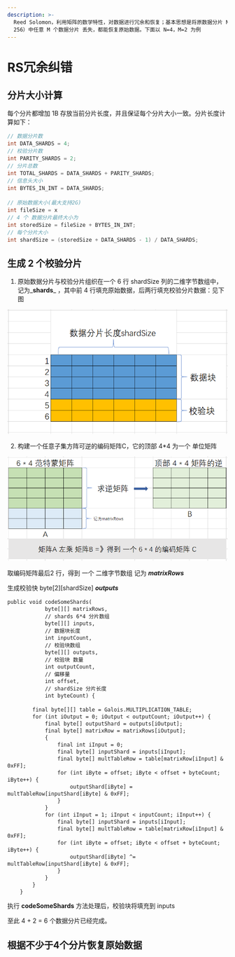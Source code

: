 ```yaml
---
description: >-
  Reed Solomon，利用矩阵的数学特性，对数据进行冗余和恢复；基本思想是将原数据分片 N，再通过分片计算出校验分片 M ，RS 允许（N + M <
  256）中任意 M 个数据分片 丢失，都能恢复原始数据。下面以 N=4，M=2 为例
---
```


# RS冗余纠错

## 分片大小计算

每个分片都增加 1B 存放当前分片长度，并且保证每个分片大小一致。分片长度计算如下：

```java
// 数据分片数
int DATA_SHARDS = 4;
// 校验分片数
int PARITY_SHARDS = 2;
// 分片总数
int TOTAL_SHARDS = DATA_SHARDS + PARITY_SHARDS;
// 信息头大小
int BYTES_IN_INT = DATA_SHARDS;

// 原始数据大小(最大支持2G)
int fileSize = x
// 4 个 数据分片最终大小为
int storedSize = fileSize + BYTES_IN_INT;
// 每个分片大小
int shardSize = (storedSize + DATA_SHARDS - 1) / DATA_SHARDS;
```

## 生成 2 个校验分片

1. 原始数据分片与校验分片组织在一个 6 行 shardSize 列的二维字节数组中，记为_**shards**_ ，其中前 4 行填充原始数据，后两行填充校验分片数据：见下图

![&#x6570;&#x636E;&#x5206;&#x7247;&#x4E0E;&#x6821;&#x9A8C;&#x5206;&#x7247;&#x7EC4;&#x7EC7;&#x65B9;&#x5F0F;](../.gitbook/assets/image%20%282%29.png)

   2. 构建一个任意子集方阵可逆的编码矩阵C，它的顶部 4\*4 为一个 单位矩阵

![&#x6784;&#x5EFA;&#x7F16;&#x7801;&#x77E9;&#x9635;C](../.gitbook/assets/image%20%286%29.png)

取编码矩阵最后2 行，得到 一个 二维字节数组 记为 _**matrixRows**_

生成校验快 byte\[2\]\[shardSize\] _**outputs**_

```text
public void codeSomeShards(
            byte[][] matrixRows,
            // shards 6*4 分片数组
            byte[][] inputs, 
            // 数据块长度
            int inputCount,
            // 校验块数组
            byte[][] outputs, 
            // 校验块 数量
            int outputCount,
            // 偏移量
            int offset, 
            // shardSize 分片长度
            int byteCount) {

        final byte[][] table = Galois.MULTIPLICATION_TABLE;
        for (int iOutput = 0; iOutput < outputCount; iOutput++) {
            final byte[] outputShard = outputs[iOutput];
            final byte[] matrixRow = matrixRows[iOutput];
            {
                final int iInput = 0;
                final byte[] inputShard = inputs[iInput];
                final byte[] multTableRow = table[matrixRow[iInput] & 0xFF];
                for (int iByte = offset; iByte < offset + byteCount; iByte++) {
                    outputShard[iByte] = multTableRow[inputShard[iByte] & 0xFF];
                }
            }
            for (int iInput = 1; iInput < inputCount; iInput++) {
                final byte[] inputShard = inputs[iInput];
                final byte[] multTableRow = table[matrixRow[iInput] & 0xFF];
                for (int iByte = offset; iByte < offset + byteCount; iByte++) {
                    outputShard[iByte] ^= multTableRow[inputShard[iByte] & 0xFF];
                }
            }
        }
    }
```

执行 **codeSomeShards** 方法处理后，校验块将填充到 inputs 

至此 4 + 2 = 6 个数据分片已经完成。

## 根据不少于4个分片恢复原始数据

